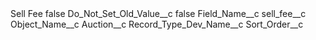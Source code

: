 <?xml version="1.0" encoding="UTF-8"?>
<CustomMetadata xmlns="http://soap.sforce.com/2006/04/metadata" xmlns:xsi="http://www.w3.org/2001/XMLSchema-instance" xmlns:xsd="http://www.w3.org/2001/XMLSchema">
    <label>Sell Fee</label>
    <protected>false</protected>
    <values>
        <field>Do_Not_Set_Old_Value__c</field>
        <value xsi:type="xsd:boolean">false</value>
    </values>
    <values>
        <field>Field_Name__c</field>
        <value xsi:type="xsd:string">sell_fee__c</value>
    </values>
    <values>
        <field>Object_Name__c</field>
        <value xsi:type="xsd:string">Auction__c</value>
    </values>
    <values>
        <field>Record_Type_Dev_Name__c</field>
        <value xsi:nil="true"/>
    </values>
    <values>
        <field>Sort_Order__c</field>
        <value xsi:nil="true"/>
    </values>
</CustomMetadata>
